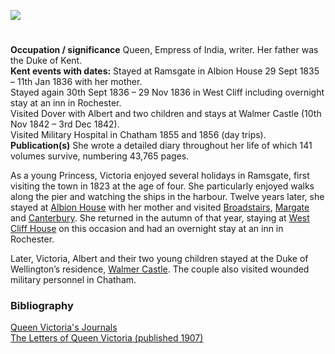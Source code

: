 <a href="https://dev.visual-essays.app"><img src="https://dev-visual-essays.netlify.app/images/ve-button.png"/></a> 
<param author="Alyson Hunt" banner="/images/banners/19c.jpg" layout="vtl" title="Queen Victoria (1819-1901)" ve-config=""/>

<param aliases="Chatham" eid="Q729006" ve-entity=""/>
<param aliases="Ramsgate" eid="Q736439" ve-entity=""/>
<param aliases="Dover" eid="Q179224" ve-entity=""/>
<param aliases="Rochester" eid="Q507517" ve-entity=""/>

#

**Occupation / significance** Queen, Empress of India, writer. Her father was the Duke of Kent.   
**Kent events with dates:** Stayed at Ramsgate in Albion House 29 Sept 1835 – 11th Jan 1836 with her mother.   
Stayed again 30th Sept 1836 – 29 Nov 1836 in West Cliff including overnight stay at an inn in Rochester.    
Visited Dover with Albert and two children and stays at Walmer Castle (10th Nov 1842 – 3rd Dec 1842).    
Visited Military Hospital in Chatham 1855 and 1856 (day trips).       
**Publication(s)** She wrote a detailed diary throughout her life of which 141 volumes survive, numbering 43,765 pages.   
<param ve-image-v2 manifest="https://iiif.juncture-digital.org/wc:Queen_Victoria_as_a_young_woman%2C_by_F.W._Wilkin_Wellcome_L0012031.jpg/manifest.json">

As a young Princess, Victoria enjoyed several holidays in Ramsgate, first visiting the town in 1823 at the age of four. She particularly enjoyed walks along the pier and watching the ships in the harbour.  Twelve years later, she stayed at [Albion House](/19c/19c-victoria-albion-house) with her mother and visited [Broadstairs](/dickens/broadstairs-19th-century/), [Margate](/dickens/19c-margate/) and [Canterbury](/19c/19c-canterbury/). She returned in the autumn of that year, staying at [West Cliff House](/19c/19c-west-cliff-house) on this occasion and had an overnight stay at an inn in Rochester.  
<param attribution="Dr Alyson Hunt" label="Pierremont House, Ramsgate" url="https://stor.artstor.org/stor/2204efeb-42d0-40d9-b76e-ce129b2afd50" ve-image=""/>
<param center="51.3319, 1.4183" ve-map="" zoom="15"/>

Later, Victoria, Albert and their two young children stayed at the Duke of Wellington’s residence, [Walmer Castle](/19c/19c-victoria-walmer-castle). The couple also visited wounded military personnel in Chatham.
<param ve-image-v2 manifest="https://iiif.juncture-digital.org/wc:Walmer_Castle_aerial_view.jpg/manifest.json">

### Bibliography

[Queen Victoria's Journals](http://www.queenvictoriasjournals.org/home.do)   
[The Letters of Queen Victoria (published 1907)](https://archive.org/details/lettersofqueenvi01victuoft/page/n6)       
<param ve-image-v2 manifest="https://iiif.juncture-digital.org/wc:Ramsgate_Sands.jpg/manifest.json">
 
